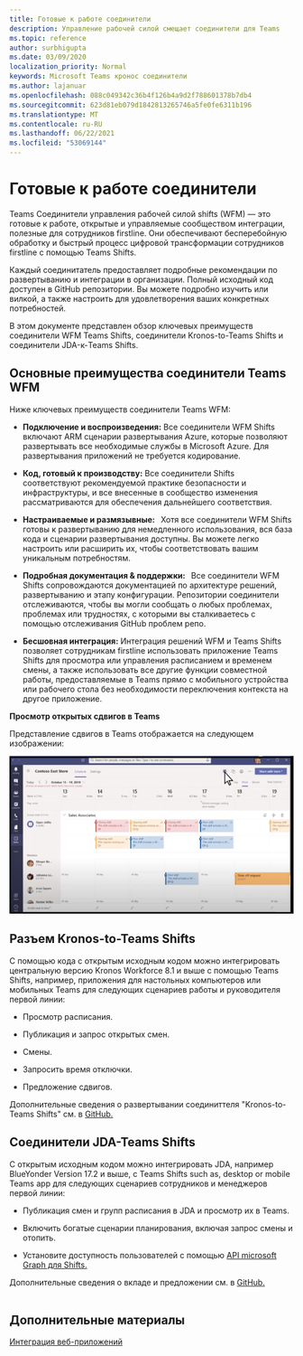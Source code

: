 ```yaml
---
title: Готовые к работе соединители
description: Управление рабочей силой смещает соединители для Teams
ms.topic: reference
author: surbhigupta
ms.date: 03/09/2020
localization_priority: Normal
keywords: Microsoft Teams кронос соединители
ms.author: lajanuar
ms.openlocfilehash: 088c049342c36b4f126b4a9d2f788601378b7db4
ms.sourcegitcommit: 623d81eb079d1842813265746a5fe0fe6311b196
ms.translationtype: MT
ms.contentlocale: ru-RU
ms.lasthandoff: 06/22/2021
ms.locfileid: "53069144"
---
```

# <a name="production-ready-shifts-connectors"></a>Готовые к работе соединители  

Teams Соединители управления рабочей силой shifts (WFM) — это готовые к работе, открытые и управляемые сообществом интеграции, полезные для сотрудников firstline. Они обеспечивают бесперебойную обработку и быстрый процесс цифровой трансформации сотрудников firstline с помощью Teams Shifts. 

Каждый соединитатель предоставляет подробные рекомендации по развертыванию и интеграции в организации. Полный исходный код доступен в GitHub репозитории. Вы можете подробно изучить или вилкой, а также настроить для удовлетворения ваших конкретных потребностей.   

В этом документе представлен обзор ключевых преимуществ соединители WFM Teams Shifts, соединители Kronos-to-Teams Shifts и соединители JDA-к-Teams Shifts.

## <a name="key-benefits-of-teams-shifts-wfm-connectors"></a>Основные преимущества соединители Teams WFM

Ниже ключевых преимуществ соединители Teams WFM:

* **Подключение и воспроизведения:** Все соединители WFM Shifts включают ARM сценарии развертывания Azure, которые позволяют развертывать все необходимые службы в Microsoft Azure. Для развертывания приложений не требуется кодирование.

* **Код, готовый к производству:** Все соединители Shifts соответствуют рекомендуемой практике безопасности и инфраструктуры, и все внесенные в сообщество изменения рассматриваются для обеспечения дальнейшего соответствия.

* **Настраиваемые и размязывные:**   Хотя все соединители WFM Shifts готовы к развертыванию для немедленного использования, вся база кода и сценарии развертывания доступны. Вы можете легко настроить или расширить их, чтобы соответствовать вашим уникальным потребностям.

* **Подробная документация & поддержки:**   Все соединители WFM Shifts сопровождаются документацией по архитектуре решений, развертыванию и этапу конфигурации. Репозитории соединители отслеживаются, чтобы вы могли сообщать о любых проблемах, проблемах или трудностях, с которыми вы сталкиваетесь с помощью отслеживания GitHub проблем репо.

* **Бесшовная интеграция:** Интеграция решений WFM и Teams Shifts позволяет сотрудникам firstline использовать приложение Teams Shifts для просмотра или управления расписанием и временем смены, а также использовать все другие функции совместной работы, предоставляемые в Teams прямо с мобильного устройства или рабочего стола без необходимости переключения контекста на другое приложение.  

**Просмотр открытых сдвигов в Teams** 

Представление сдвигов в Teams отображается на следующем изображении: 

![Открытые сдвиги в Teams](../assets/images/teams-open-shifts-view.png)

## <a name="kronos-to-teams-shifts-connector"></a>Разъем Kronos-to-Teams Shifts

С помощью кода с открытым исходным кодом можно интегрировать центральную версию Kronos Workforce 8.1 и выше с помощью Teams Shifts, например, приложения для настольных компьютеров или мобильных Teams для следующих сценариев работы и руководителя первой линии:

* Просмотр расписания.

* Публикация и запрос открытых смен.

* Смены.

* Запросить время отключки.

* Предложение сдвигов.

Дополнительные сведения о развертывании соединиттеля "Kronos-to-Teams Shifts" см. в [GitHub.](https://aka.ms/KronosShiftsConnector)

## <a name="jda-to-teams-shifts-connector"></a>Соединители JDA-Teams Shifts

С открытым исходным кодом можно интегрировать JDA, например BlueYonder Version 17.2 и выше, с Teams Shifts such as, desktop or mobile Teams app для следующих сценариев сотрудников и менеджеров первой линии:

* Публикация смен и групп расписания в JDA и просмотр их в Teams.

* Включить богатые сценарии планирования, включая запрос смены и отопить.

* Установите доступность пользователей с помощью [API microsoft Graph для Shifts.](/graph/api/resources/shift?view=graph-rest-beta&preserve-view=true)

Дополнительные сведения о вкладе и предложении см. в [GitHub.](https://aka.ms/JDAShiftsConnector)</br></br>

## <a name="see-also"></a>Дополнительные материалы

[Интеграция веб-приложений](~/samples/integrate-web-apps-overview.md)
